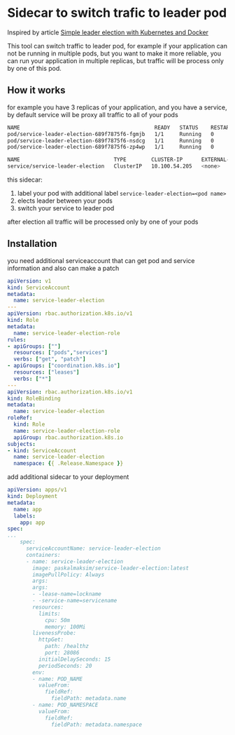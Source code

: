 # Sidecar to switch trafic to leader pod

Inspired by article [Simple leader election with Kubernetes and Docker](https://kubernetes.io/blog/2016/01/simple-leader-election-with-kubernetes/)

This tool can switch traffic to leader pod, for example if your application can not be running in multiple pods, but you want to make it more reliable, you can run your application in multiple replicas, but traffic will be process only by one of this pod.

## How it works

for example you have 3 replicas of your application, and you have a service, by default service will be proxy all traffic to all of your pods

```bash
NAME                                           READY   STATUS    RESTARTS   AGE
pod/service-leader-election-689f7875f6-fgmjb   1/1     Running   0          9m10s
pod/service-leader-election-689f7875f6-nsdcg   1/1     Running   0          9m10s
pod/service-leader-election-689f7875f6-zp4wp   1/1     Running   0          9m10s

NAME                              TYPE        CLUSTER-IP      EXTERNAL-IP   PORT(S)     AGE
service/service-leader-election   ClusterIP   10.100.54.205   <none>        28086/TCP   9m11s
```

this sidecar:

1) label your pod with additional label `service-leader-election=<pod name>`
2) elects leader between your pods
3) switch your service to leader pod

after election all traffic will be processed only by one of your pods

## Installation

you need additional serviceaccount that can get pod and service information and also can make a patch

```yaml
apiVersion: v1
kind: ServiceAccount
metadata:
  name: service-leader-election
---
apiVersion: rbac.authorization.k8s.io/v1
kind: Role
metadata:
  name: service-leader-election-role
rules:
- apiGroups: [""]
  resources: ["pods","services"]
  verbs: ["get", "patch"]
- apiGroups: ["coordination.k8s.io"]
  resources: ["leases"]
  verbs: ["*"]
---
apiVersion: rbac.authorization.k8s.io/v1
kind: RoleBinding
metadata:
  name: service-leader-election
roleRef:
  kind: Role
  name: service-leader-election-role
  apiGroup: rbac.authorization.k8s.io
subjects:
- kind: ServiceAccount
  name: service-leader-election
  namespace: {{ .Release.Namespace }}
```

add additional sidecar to your deployment

```yaml
apiVersion: apps/v1
kind: Deployment
metadata:
  name: app
  labels:
    app: app
spec:
...
    spec:
      serviceAccountName: service-leader-election
      containers:
      - name: service-leader-election
        image: paskalmaksim/service-leader-election:latest
        imagePullPolicy: Always
        args:
        args:
        - -lease-name=lockname
        - -service-name=servicename
        resources:
          limits:
            cpu: 50m
            memory: 100Mi
        livenessProbe:
          httpGet:
            path: /healthz
            port: 28086
          initialDelaySeconds: 15
          periodSeconds: 20
        env:
        - name: POD_NAME
          valueFrom:
            fieldRef:
              fieldPath: metadata.name
        - name: POD_NAMESPACE
          valueFrom:
            fieldRef:
              fieldPath: metadata.namespace
```